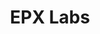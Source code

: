 ---
title: EPX Labs
layout: redirect
note: THIS FILE IS GENERATED AUTOMATICALLY, EDIT _data/consultants.json instead 
redirect_to:
  - http://www.epxlabs.com/ 
---